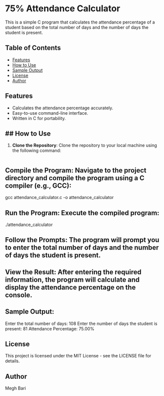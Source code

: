 # 75% Attendance Calculator

This is a simple C program that calculates the attendance percentage of a student based on the total number of days and the number of days the student is present.

## Table of Contents

- [Features](#features)
- [How to Use](#how-to-use)
- [Sample Output](#sample-output)
- [License](#license)
- [Author](#author)

## Features

- Calculates the attendance percentage accurately.
- Easy-to-use command-line interface.
- Written in C for portability.

## ## How to Use

1. **Clone the Repository**: Clone the repository to your local machine using the following command:

   ```bash


## Compile the Program: Navigate to the project directory and compile the program using a C compiler (e.g., GCC):
gcc attendance_calculator.c -o attendance_calculator

## Run the Program: Execute the compiled program:
./attendance_calculator

## Follow the Prompts: The program will prompt you to enter the total number of days and the number of days the student is present.

## View the Result: After entering the required information, the program will calculate and display the attendance percentage on the console.

## Sample Output:

Enter the total number of days: 108
Enter the number of days the student is present: 81
Attendance Percentage: 75.00%

## License
This project is licensed under the MIT License - see the LICENSE file for details.

## Author
Megh Bari
